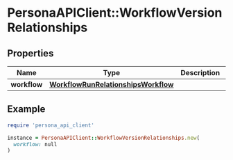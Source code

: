 # PersonaAPIClient::WorkflowVersionRelationships

## Properties

| Name | Type | Description | Notes |
| ---- | ---- | ----------- | ----- |
| **workflow** | [**WorkflowRunRelationshipsWorkflow**](WorkflowRunRelationshipsWorkflow.md) |  | [optional] |

## Example

```ruby
require 'persona_api_client'

instance = PersonaAPIClient::WorkflowVersionRelationships.new(
  workflow: null
)
```

